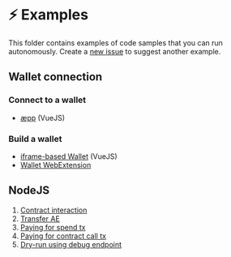 # ⚡ Examples

This folder contains examples of code samples that you can run autonomously.
Create a [new issue](https://github.com/aeternity/aepp-sdk-js/issues/new) to suggest another example.

## Wallet connection

### Connect to a wallet
- [æpp](browser/aepp) (VueJS)

### Build a wallet
- [iframe-based Wallet](browser/wallet-iframe) (VueJS)
- [Wallet WebExtension](browser/wallet-web-extension)

## NodeJS
1. [Contract interaction](node/contract-interaction.mjs)
2. [Transfer AE](node/transfer-ae.mjs)
3. [Paying for spend tx](node/paying-for-spend-tx.mjs)
4. [Paying for contract call tx](node/paying-for-contract-call-tx.mjs)
5. [Dry-run using debug endpoint](node/dry-run-using-debug-endpoint.mjs)

